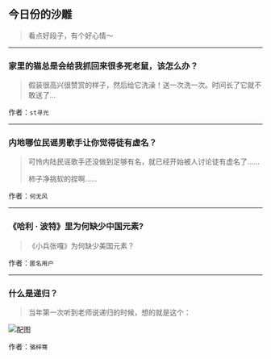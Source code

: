 ## 今日份的沙雕

> 看点好段子，有个好心情～


 
---

### 家里的猫总是会给我抓回来很多死老鼠，该怎么办？

> 假装很高兴很赞赏的样子，然后给它洗澡！送一次洗一次。时间长了它就不敢送了...


作者：`st寻光`

---

### 内地哪位民谣男歌手让你觉得徒有虚名？

> 可怜内陆民谣歌手还没做到足够有名，就已经开始被人讨论徒有虚名了……
> 
> 柿子净挑软的捏啊……


作者：`何无风`

---

### 《哈利 · 波特》里为何缺少中国元素?

> 《小兵张嘎》为何缺少美国元素？


作者：`匿名用户`

---

### 什么是递归？

> 当年第一次听到老师说递归的时候，想的就是这个：



![配图](http://pic4.zhimg.com/60c9bc4803aeb09acb8c1d4cadd7f6be_b.jpg)


作者：`骆梓骞`